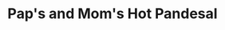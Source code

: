 ---
title: "Pap's and Mom's Hot Pandesal"
url: /gerona/paps-and-moms-hot-pandesal/
shop: Bäckerei
---